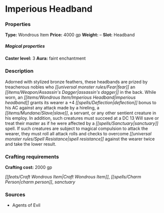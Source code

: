 ﻿---
Title: "Imperious Headband"
Type: "Wondrous Item"
Price: "4000 gp"
Weight: "–"
Slot: "Headband"
Caster level: "3"
Aura: "faint enchantment"
Description: |
  "Adorned with stylized bronze feathers, these headbands are prized by treacherous nobles who fear an assassin's dagger in the back. While worn, an _imperious headband_ grants its wearer a +4 deflection bonus to his AC against any attack made by a hireling, a slave, a servant, or any other sentient creature in his employ. In addition, such creatures must succeed at a DC 13 Will save or treat their master as if he were affected by a _sanctuary_ spell. If such creatures are subject to magical compulsion to attack the wearer, they must roll all attack rolls and checks to overcome spell resistance against the wearer twice and take the lower result."
Crafting cost: "2000 gp"
Sources: "['Agents of Evil']"
---

# Imperious Headband

### Properties

**Type:** Wondrous Item **Price:** 4000 gp **Weight:** – **Slot:** Headband

##### Magical properties

**Caster level:** 3 **Aura:** faint enchantment

### Description

Adorned with stylized bronze feathers, these headbands are prized by treacherous nobles who _[[universal monster rules/Fear|fear]]_ an _[[items/Weapon/Assassin's Dagger|assassin's dagger]]_ in the back. While worn, an _[[items/Wondrous Item/Imperious Headband|imperious headband]]_ grants its wearer a +4 _[[spells/Deflection|deflection]]_ bonus to his AC against any attack made by a hireling, a _[[items/Mundane/Slave|slave]]_, a servant, or any other sentient creature in his employ. In addition, such creatures must succeed at a DC 13 Will save or treat their master as if he were affected by a _[[spells/Sanctuary|sanctuary]]_ spell. If such creatures are subject to magical compulsion to attack the wearer, they must roll all attack rolls and checks to overcome _[[universal monster rules/Spell Resistance|spell resistance]]_ against the wearer twice and take the lower result.

### Crafting requirements

**Crafting cost:** 2000 gp

_[[feats/Craft Wondrous Item|Craft Wondrous Item]]_, _[[spells/Charm Person|charm person]]_, _sanctuary_

### Sources

* Agents of Evil